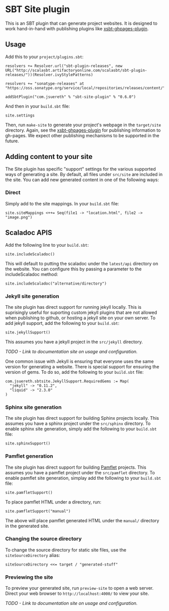 # SBT Site plugin #

This is an SBT plugin that can generate project websites.   It is designed to work hand-in-hand with publishing plugins like [xsbt-ghpages-plugin](http://github.com/jsuereth/xsbt-ghpages-plugin).



## Usage ##

Add this to your `project/plugins.sbt`:

    resolvers += Resolver.url("sbt-plugin-releases", new URL("http://scalasbt.artifactoryonline.com/scalasbt/sbt-plugin-releases/"))(Resolver.ivyStylePatterns)

    resolvers += "sonatype-releases" at "https://oss.sonatype.org/service/local/repositories/releases/content/"

    addSbtPlugin("com.jsuereth" % "sbt-site-plugin" % "0.6.0")


And then in your `build.sbt` file:


    site.settings


Then, run `make-site` to generate your project's webpage in the `target/site` directory.   Again, see the [xsbt-ghpages-plugin](http://github.com/jsuereth/xsbt-ghpages-plugin) for publishing information to gh-pages.   We expect other publishing mechanisms to be supported in the future.

## Adding content to your site ##

The Site plugin has specific "support" settings for the various supported ways of generating a site.   By default, all files under `src/site` are included in the site.  You can add new generated content in one of the following ways:


### Direct ###

Simply add to the site mappings.  In your `build.sbt` file:


    site.siteMappings <++= Seq(file1 -> "location.html", file2 -> "image.png")


## Scaladoc APIS ###

Add the following line to your `build.sbt`:


    site.includeScaladoc()


This will default to putting the scaladoc under the `latest/api` directory on the website.  You can configure this by passing a parameter to the includeScaladoc method:


    site.includeScaladoc("alternative/directory")


### Jekyll site generation ###

The site plugin has direct support for running jekyll locally.  This is suprisingly useful for suporting custom jekyll plugins that are not allowed when publishing to github, or hosting a jekyll site on your own server.  To add jekyll support, add the following to your `build.sbt`:


    site.jekyllSupport()


This assumes you have a jekyll project in the `src/jekyll` directory.

*TODO - Link to documentation site on usage and configuration.*

One common issue with Jekyll is ensuring that everyone uses the same version for generating a website.  There is special support for ensuring the version of gems.  To do so, add the following to your `build.sbt` file:


    com.jsuereth.sbtsite.JekyllSupport.RequiredGems := Map(
      "jekyll" -> "0.11.2",
      "liquid" -> "2.3.0"
    )


### Sphinx site generation ###

The site plugin has direct support for building Sphinx projects locally.  This assumes you have a sphinx project under the `src/sphinx` directory.   To enable sphinx site generation, simply add the following to your `build.sbt` file:


    site.sphinxSupport()


### Pamflet generation ###

The site plugin has direct support for building [Pamflet](pamflet.databinder.net) projects.   This assumes you have a pamflet project under the `src/pamflet` directory.   To enable pamflet site generation, simplay add the following to your `build.sbt` file:


    site.pamfletSupport()

To place pamflet HTML under a directory, run:

    
    site.pamfletSupport("manual")


The above will place pamflet generated HTML under the `manual/` directory in the generated site.

### Changing the source directory ###

To change the source directory for static site files, use the `siteSourceDirectory` alias:


    siteSourceDirectory <<= target / "generated-stuff"

### Previewing the site ###

To preview your generated site, run `preview-site` to open a web server. Direct your web browser to `http://localhost:4000/` to view your site.

*TODO - Link to documentation site on usage and configuration.*

